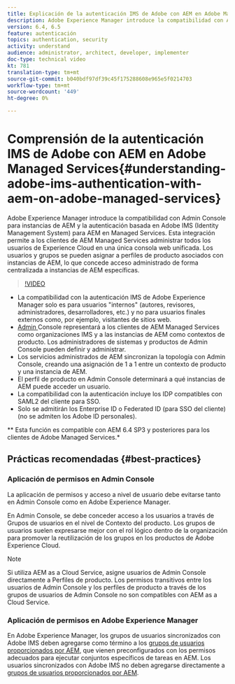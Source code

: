 ```yaml
---
title: Explicación de la autenticación IMS de Adobe con AEM en Adobe Managed Services
description: Adobe Experience Manager introduce la compatibilidad con Admin Console para instancias de AEM y la autenticación basada en Adobe IMS (Identity Management System) para AEM en Managed Services.   Esta integración permite a los clientes de AEM Managed Services administrar todos los usuarios de Experience Cloud en una única consola web unificada. Los usuarios y grupos se pueden asignar a perfiles de producto asociados con instancias de AEM, lo que concede acceso administrado de forma centralizada a instancias de AEM específicas.
version: 6.4, 6.5
feature: autenticación
topics: authentication, security
activity: understand
audience: administrator, architect, developer, implementer
doc-type: technical video
kt: 781
translation-type: tm+mt
source-git-commit: b040bdf97df39c45f175288608e965e5f0214703
workflow-type: tm+mt
source-wordcount: '449'
ht-degree: 0%

---
```



# Comprensión de la autenticación IMS de Adobe con AEM en Adobe Managed Services{#understanding-adobe-ims-authentication-with-aem-on-adobe-managed-services}

Adobe Experience Manager introduce la compatibilidad con Admin Console para instancias de AEM y la autenticación basada en Adobe IMS (Identity Management System) para AEM en Managed Services.   Esta integración permite a los clientes de AEM Managed Services administrar todos los usuarios de Experience Cloud en una única consola web unificada. Los usuarios y grupos se pueden asignar a perfiles de producto asociados con instancias de AEM, lo que concede acceso administrado de forma centralizada a instancias de AEM específicas.

>[!VIDEO](https://video.tv.adobe.com/v/26170?quality=12&learn=on)

* La compatibilidad con la autenticación IMS de Adobe Experience Manager solo es para usuarios &quot;internos&quot; (autores, revisores, administradores, desarrolladores, etc.) y no para usuarios finales externos como, por ejemplo, visitantes de sitios web.
* [Admin ](https://adminconsole.adobe.com/) Console representará a los clientes de AEM Managed Services como organizaciones IMS y a las instancias de AEM como contextos de producto. Los administradores de sistemas y productos de Admin Console pueden definir y administrar.
* Los servicios administrados de AEM sincronizan la topología con Admin Console, creando una asignación de 1 a 1 entre un contexto de producto y una instancia de AEM.
* El perfil de producto en Admin Console determinará a qué instancias de AEM puede acceder un usuario.
* La compatibilidad con la autenticación incluye los IDP compatibles con SAML2 del cliente para SSO.
* Solo se admitirán los Enterprise ID o Federated ID (para SSO del cliente) (no se admiten los Adobe ID personales).

** Esta función es compatible con AEM 6.4 SP3 y posteriores para los clientes de Adobe Managed Services.*

## Prácticas recomendadas {#best-practices}

### Aplicación de permisos en Admin Console

La aplicación de permisos y acceso a nivel de usuario debe evitarse tanto en Admin Console como en Adobe Experience Manager.

En Admin Console, se debe conceder acceso a los usuarios a través de Grupos de usuarios en el nivel de Contexto del producto. Los grupos de usuarios suelen expresarse mejor con el rol lógico dentro de la organización para promover la reutilización de los grupos en los productos de Adobe Experience Cloud.

>[!NOTE]
>
> Si utiliza AEM as a Cloud Service, asigne usuarios de Admin Console directamente a Perfiles de producto. Los permisos transitivos entre los usuarios de Admin Console y los perfiles de producto a través de los grupos de usuarios de Admin Console no son compatibles con AEM as a Cloud Service.

### Aplicación de permisos en Adobe Experience Manager

En Adobe Experience Manager, los grupos de usuarios sincronizados con Adobe IMS deben agregarse como término a los [grupos de usuarios proporcionados por AEM](https://helpx.adobe.com/experience-manager/6-4/sites/administering/using/security.html), que vienen preconfigurados con los permisos adecuados para ejecutar conjuntos específicos de tareas en AEM. Los usuarios sincronizados con Adobe IMS no deben agregarse directamente a [grupos de usuarios proporcionados por AEM](https://helpx.adobe.com/experience-manager/6-4/sites/administering/using/security.html).
